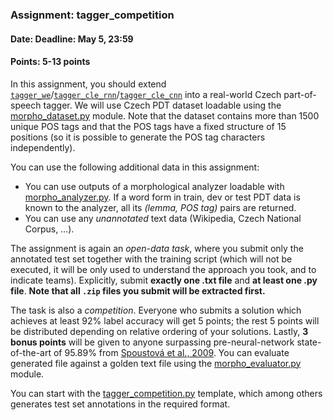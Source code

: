 ### Assignment: tagger_competition
#### Date: Deadline: May 5, 23:59
#### Points: 5-13 points

In this assignment, you should extend
[`tagger_we`](#tagger_we)/[`tagger_cle_rnn`](#tagger_cle_rnn)/[`tagger_cle_cnn`](#tagger_cle_cnn)
into a real-world Czech part-of-speech tagger. We will use
Czech PDT dataset loadable using the [morpho_dataset.py](https://github.com/ufal/npfl114/tree/master/labs/08/morpho_dataset.py)
module. Note that the dataset contains more than 1500 unique POS tags and that
the POS tags have a fixed structure of 15 positions (so it is possible to
generate the POS tag characters independently).

You can use the following additional data in this assignment:
- You can use outputs of a morphological analyzer loadable with
  [morpho_analyzer.py](https://github.com/ufal/npfl114/tree/master/labs/08/morpho_analyzer.py).
  If a word form in train, dev or test PDT data is known to the analyzer,
  all its _(lemma, POS tag)_ pairs are returned.
- You can use any _unannotated_ text data (Wikipedia, Czech National Corpus, …).

The assignment is again an _open-data task_, where you submit only the annotated test set
together with the training script (which will not be executed, it will be
only used to understand the approach you took, and to indicate teams).
Explicitly, submit **exactly one .txt file** and **at least one .py file**.
**Note that all `.zip` files you submit will be extracted first.**

The task is also a _competition_. Everyone who submits a solution which achieves
at least 92% label accuracy will get 5 points; the rest 5 points will be distributed
depending on relative ordering of your solutions. Lastly, **3 bonus points**
will be given to anyone surpassing pre-neural-network state-of-the-art
of 95.89% from [Spoustová et al., 2009](http://www.aclweb.org/anthology/E09-1087).
You can evaluate generated file against a golden text file using the
[morpho_evaluator.py](https://github.com/ufal/npfl114/tree/master/labs/08/morpho_evaluator.py)
module.

You can start with the
[tagger_competition.py](https://github.com/ufal/npfl114/tree/master/labs/08/tagger_competition.py)
template, which among others generates test set annotations in the required format.
